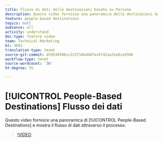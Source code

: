 ```yaml
---
title: Flusso di dati delle destinazioni basate su Persone
description: Questo video fornisce una panoramica delle destinazioni basate sulle persone e mostra il flusso di dati attraverso il processo.
feature: people-based destinations
topics: null
audience: all
activity: understand
doc-type: feature video
team: Technical Marketing
kt: 3683
translation-type: tm+mt
source-git-commit: dfd549508cc223714bdb07ac6fd2aa31e6ca5586
workflow-type: tm+mt
source-wordcount: '36'
ht-degree: 5%

---
```



# [!UICONTROL People-Based Destinations] Flusso dei dati

Questo video fornisce una panoramica di [!UICONTROL People-Based Destinations] e mostra il flusso di dati attraverso il processo.

>[!VIDEO](https://video.tv.adobe.com/v/28968/?quality=12)
